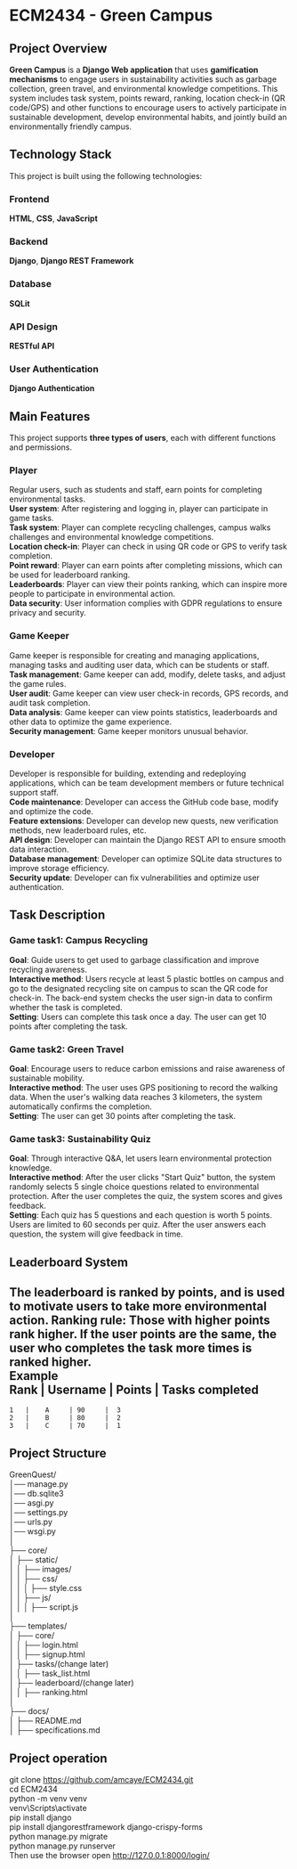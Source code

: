 # ECM2434 - Green Campus
## Project Overview
**Green Campus** is a **Django Web application** that uses **gamification mechanisms** to engage users in sustainability activities such as garbage collection, green travel, and environmental knowledge competitions. This system includes task system, points reward, ranking, location check-in (QR code/GPS) and other functions to encourage users to actively participate in sustainable development, develop environmental habits, and jointly build an environmentally friendly campus.

## Technology Stack
This project is built using the following technologies:
### Frontend
 **HTML**, **CSS**, **JavaScript**
### Backend
 **Django**, **Django REST Framework**
### Database
 **SQLit**
### API Design
 **RESTful API**
### User Authentication
 **Django Authentication**

## Main Features
This project supports **three types of users**, each with different functions and permissions.
### Player
Regular users, such as students and staff, earn points for completing environmental tasks.  
 **User system**: After registering and logging in, player can participate in game tasks.  
 **Task system**: Player can complete recycling challenges, campus walks challenges and environmental knowledge competitions.  
 **Location check-in**: Player can check in using QR code or GPS to verify task completion.  
 **Point reward**: Player can earn points after completing missions, which can be used for leaderboard ranking.  
 **Leaderboards**: Player can view their points ranking, which can inspire more people to participate in environmental action.  
 **Data security**: User information complies with GDPR regulations to ensure privacy and security.
### Game Keeper
Game keeper is responsible for creating and managing applications, managing tasks and auditing user data, which can be students or staff.  
 **Task management**: Game keeper can add, modify, delete tasks, and adjust the game rules.  
 **User audit**: Game keeper can view user check-in records, GPS records, and audit task completion.  
 **Data analysis**: Game keeper can view points statistics, leaderboards and other data to optimize the game experience.  
 **Security management**: Game keeper monitors unusual behavior.  
### Developer
Developer is responsible for building, extending and redeploying applications, which can be team development members or future technical support staff.  
 **Code maintenance**: Developer can access the GitHub code base, modify and optimize the code.  
 **Feature extensions**: Developer can develop new quests, new verification methods, new leaderboard rules, etc.  
 **API design**: Developer can maintain the Django REST API to ensure smooth data interaction.  
 **Database management**: Developer can optimize SQLite data structures to improve storage efficiency.  
 **Security update**: Developer can fix vulnerabilities and optimize user authentication.  

## Task Description
### Game task1: Campus Recycling
 **Goal**: Guide users to get used to garbage classification and improve recycling awareness.  
 **Interactive method**: Users recycle at least 5 plastic bottles on campus and go to the designated recycling site on campus to scan the QR code for check-in. The back-end system checks the user sign-in data to confirm whether the task is completed.  
 **Setting**: Users can complete this task once a day. The user can get 10 points after completing the task.  
### Game task2: Green Travel
 **Goal**: Encourage users to reduce carbon emissions and raise awareness of sustainable mobility.  
 **Interactive method**: The user uses GPS positioning to record the walking data. When the user's walking data reaches 3 kilometers, the system automatically confirms the completion.  
 **Setting**: The user can get 30 points after completing the task.  
### Game task3: Sustainability Quiz
 **Goal**: Through interactive Q&A, let users learn environmental protection knowledge.  
 **Interactive method**: After the user clicks "Start Quiz" button, the system randomly selects 5 single choice questions related to environmental protection. After the user completes the quiz, the system scores and gives feedback.  
 **Setting**: Each quiz has 5 questions and each question is worth 5 points. Users are limited to 60 seconds per quiz. After the user answers each question, the system will give feedback in time.  

## Leaderboard System
The leaderboard is ranked by points, and is used to motivate users to take more environmental action.
 **Ranking rule**: Those with higher points rank higher. If the user points are the same, the user who completes the task more times is ranked higher.  
 **Example**  
 **Rank | Username | Points | Tasks completed**  
   ------------------------------------------  
    1   |    A     | 90     |  3  
    2   |    B     | 80     |  2  
    3   |    C     | 70     |  1  

## Project Structure
GreenQuest/  
│── manage.py  
│── db.sqlite3  
│── asgi.py  
│── settings.py  
│── urls.py  
│── wsgi.py  
│  
├── core/  
│   ├── static/  
│   │   ├── images/  
│   │   ├── css/  
│   │   │   ├── style.css  
│   │   ├── js/  
│   │   │   ├── script.js  
│  
├── templates/  
│   ├── core/  
│   │   ├── login.html  
│   │   ├── signup.html  
│   ├── tasks/(change later)  
│   │   ├── task_list.html  
│   ├── leaderboard/(change later)  
│   │   ├── ranking.html  
│  
├── docs/  
│   ├── README.md  
│   ├── specifications.md  

## Project operation
git clone https://github.com/amcaye/ECM2434.git  
cd ECM2434  
python -m venv venv  
venv\Scripts\activate  
pip install django  
pip install djangorestframework django-crispy-forms  
python manage.py migrate  
python manage.py runserver  
Then use the browser open http://127.0.0.1:8000/login/  
